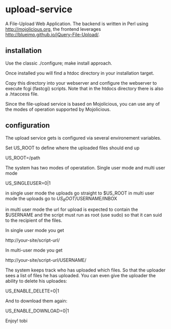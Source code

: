 upload-service
==============

A File-Upload Web Application. The backend is written in Perl using
http://mojolicious.org, the frontend leverages
http://blueimp.github.io/jQuery-File-Upload/.

installation
------------
Use the classic ./configure; make install approach.

Once installed you will find a htdoc directory in your installation
target.

Copy this directory into your webserver and configure the webserver to
execute fcgi (fastcgi) scripts. Note that in the htdocs directory
there is also a .htaccess file.

Since the file-upload service is based on Mojolicious, you can use any of
the modes of operation supported by Mojolicious.

configuration
-------------

The upload service gets is configured via several environement variables.

Set US_ROOT to define where the uploaded files should end up

 US_ROOT=/path

The system has two modes of operatation. Single user mode and multi user mode

 US_SINGLEUSER=0|1

in single user mode the uploads go straight to $US_ROOT in multi user mode the
uploads go to $US_ROOT/$USERNAME/INBOX

in multi user mode the url for upload is expected to contain the $USERNAME
and the script must run as root (use sudo) so that it can suid to the
recipient of the files.

In single user mode you get

 http://your-site/script-url/

In multi-user mode you get

 http://your-site/script-url/USERNAME/

The system keeps track who has uploaded which files. So that the uploader sees
a list of files he has uploaded. You can even give the uploader the ability
to delete his uploades:

 US_ENABLE_DELETE=0|1

And to download them again:

 US_ENABLE_DOWNLOAD=0|1


Enjoy!
tobi

